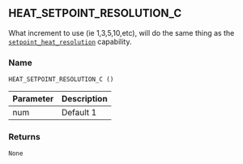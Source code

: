 ## HEAT\_SETPOINT\_RESOLUTION\_C

What increment to use (ie 1,3,5,10,etc), will do the same thing as the [`setpoint_heat_resolution`][1] capability.


### Name

`HEAT_SETPOINT_RESOLUTION_C ()`


| Parameter | Description |
| --------- | ----------- |
| num       | Default 1   |


### Returns

`None`

[1]:	https://snap-one.github.io/docs-driverworks-proxyprotocol/#thermostat-capabilities